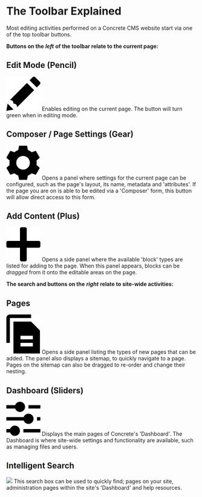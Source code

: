 # The Toolbar Explained

Most editing activities performed on a Concrete CMS website start via one of the top toolbar buttons.

**Buttons on the** _**left**_ **of the toolbar relate to the current page:**

## Edit Mode \(Pencil\)

![](../.gitbook/assets/pencil.svg) Enables editing on the current page. The button will turn green when in editing mode.

## Composer / Page Settings \(Gear\)

![](../.gitbook/assets/cog.svg) Opens a panel where settings for the current page can be configured, such as the page's layout, its name, metadata and 'attributes'. If the page you are on is able to be edited via a 'Composer' form, this button will allow direct access to this form.

## Add Content \(Plus\)

![](../.gitbook/assets/plus.svg) Opens a side panel where the available 'block' types are listed for adding to the page. When this panel appears, blocks can be _dragged_ from it onto the editable areas on the page.

**The search and buttons on the** _**right**_ **relate to site-wide activities:**

## Pages

![](../.gitbook/assets/pages.svg) Opens a side panel listing the types of new pages that can be added. The panel also displays a sitemap, to quickly navigate to a page. Pages on the sitemap can also be dragged to re-order and change their nesting.

## Dashboard \(Sliders\)

![](../.gitbook/assets/sliders.svg) Displays the main pages of Concrete's 'Dashboard'. The Dashboard is where site-wide settings and functionality are available, such as managing files and users.

## Intelligent Search

![](../.gitbook/assets/search.png) This search box can be used to quickly find; pages on your site, administration pages within the site's 'Dashboard' and help resources.

